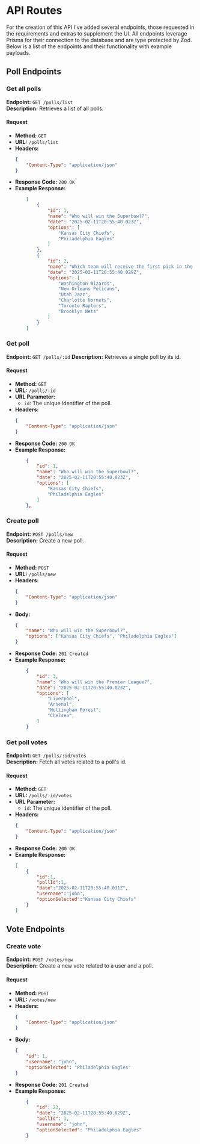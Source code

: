 # API Routes

For the creation of this API I've added several endpoints, those requested in the requirements and extras to supplement the UI. All endpoints leverage Prisma for their connection to the database and are type protected by Zod. Below is a list of the endpoints and their functionality with example payloads.

## **Poll Endpoints**

### **Get all polls**
**Endpoint:** `GET /polls/list`  
**Description:** Retrieves a list of all polls. 

#### **Request**
- **Method:** `GET`
- **URL:** `/polls/list`
- **Headers:**  
    ```json
    {
        "Content-Type": "application/json"
    }
    ```
- **Response Code:** `200 OK` 
- **Example Response:**  
    ```json
        [
            {
                "id": 1,
                "name": "Who will win the Superbowl?",
                "date": "2025-02-11T20:55:40.023Z",
                "options": [
                    "Kansas City Chiefs",
                    "Philadelphia Eagles"
                ]
            },
            {
                "id": 2,
                "name": "Which team will receive the first pick in the 2025 NBA draft?",
                "date": "2025-02-11T20:55:40.029Z",
                "options": [
                    "Washington Wizards",
                    "New Orleans Pelicans",
                    "Utah Jazz",
                    "Charlotte Hornets",
                    "Toronto Raptors",
                    "Brooklyn Nets"
                ]
            }
        ]
    ```

### **Get poll**
**Endpoint:** `GET /polls/:id`
**Description:** Retrieves a single poll by its id.

#### **Request**
- **Method:** `GET`
- **URL:** `/polls/:id`
- **URL Parameter:** 
    - `id`: The unique identifier of the poll.
- **Headers:**  
    ```json
    {
        "Content-Type": "application/json"
    }
    ```
- **Response Code:** `200 OK` 
- **Example Response:**  
    ```json
        {
            "id": 1,
            "name": "Who will win the Superbowl?",
            "date": "2025-02-11T20:55:40.023Z",
            "options": [
                "Kansas City Chiefs",
                "Philadelphia Eagles"
            ]
        },
    ```

### **Create poll**
**Endpoint:** `POST /polls/new`  
**Description:** Create a new poll. 

#### **Request**
- **Method:** `POST`
- **URL:** `/polls/new`
- **Headers:**  
    ```json
    {
        "Content-Type": "application/json"
    }
    ```
- **Body:**  
    ```json
    {
        "name": "Who will win the Superbowl?",
        "options": ["Kansas City Chiefs", "Philadelphia Eagles"]
    }
    ```
- **Response Code:** `201 Created`
- **Example Response:**
    ```json
        {
            "id": 3,
            "name": "Who will win the Premier League?",
            "date": "2025-02-11T20:55:40.023Z",
            "options": [
                "Liverpool",
                "Arsenal",
                "Nottingham Forest",
                "Chelsea",
            ]
        }
    ```

### **Get poll votes**
**Endpoint:** `GET /polls/:id/votes`  
**Description:** Fetch all votes related to a poll's id.

#### **Request**
- **Method:** `GET`
- **URL:** `/polls/:id/votes`
- **URL Parameter:** 
    - `id`: The unique identifier of the poll.
- **Headers:**  
    ```json
    {
        "Content-Type": "application/json"
    }
    ```
- **Response Code:** `200 OK`
- **Example Response:**  
    ```json
    [
        {
            "id":1,
            "pollId":1,
            "date":"2025-02-11T20:55:40.031Z",
            "username":"john",
            "optionSelected":"Kansas City Chiefs"
        }
    ]
    ```

## **Vote Endpoints**

### **Create vote**
**Endpoint:** `POST /votes/new`  
**Description:** Create a new vote related to a user and a poll.

#### **Request**
- **Method:** `POST`
- **URL:** `/votes/new`
- **Headers:**  
    ```json
    {
        "Content-Type": "application/json"
    }
    ```
- **Body:**  
    ```json
    {
        "id": 1,
        "username": "john",
        "optionSelected": "Philadelphia Eagles"
    }
    ```
- **Response Code:** `201 Created`
- **Example Response:**
    ```json
        {
            "id": 23,
            "date": "2025-02-11T20:55:40.029Z",
            "pollId": 1,
            "username": "john",
            "optionSelected": "Philadelphia Eagles"
        }
    ```